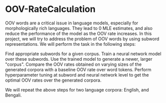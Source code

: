 # OOV-RateCalculation

OOV words are a critical issue in language models, especially for morphologically rich languages. They lead to 0 MLE estimates, and also reduce the performance of the model as the OOV rate increases. In this project, we will try to address the problem of OOV words by using subword representations. We will perform the task in the following steps:

Find appropriate subwords for a given corpus.
Train a neural network model over these subwords.
Use the trained model to generate a newer, larger "corpus".
Compare the OOV rates obtained on varying sizes of the generated corpora with a baseline OOV rate over word tokens.
Perform hyperparameter tuning at subword and neural network level to get the optimal OOV rates over the generated corpora.

We will repeat the above steps for two language corpora: English, and Bengali.
